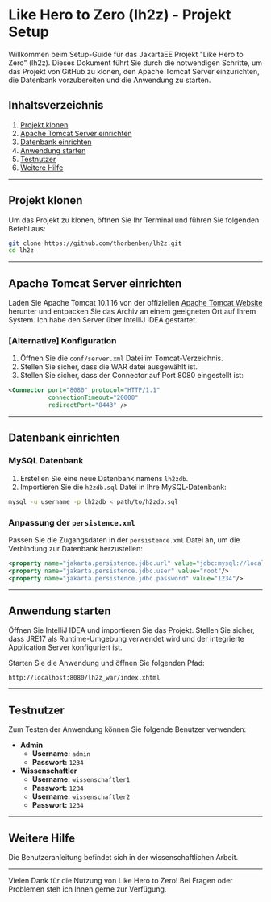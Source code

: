 # Like Hero to Zero (lh2z) - Projekt Setup

Willkommen beim Setup-Guide für das JakartaEE Projekt "Like Hero to Zero" (lh2z). Dieses Dokument führt Sie durch die notwendigen Schritte, um das Projekt von GitHub zu klonen, den Apache Tomcat Server einzurichten, die Datenbank vorzubereiten und die Anwendung zu starten.

## Inhaltsverzeichnis

1. [Projekt klonen](#projekt-klonen)
2. [Apache Tomcat Server einrichten](#apache-tomcat-server-einrichten)
3. [Datenbank einrichten](#datenbank-einrichten)
4. [Anwendung starten](#anwendung-starten)
5. [Testnutzer](#testnutzer)
6. [Weitere Hilfe](#weitere-hilfe)

---

## Projekt klonen

Um das Projekt zu klonen, öffnen Sie Ihr Terminal und führen Sie folgenden Befehl aus:

```bash
git clone https://github.com/thorbenben/lh2z.git
cd lh2z
```

---

## Apache Tomcat Server einrichten

Laden Sie Apache Tomcat 10.1.16 von der offiziellen [Apache Tomcat Website](https://tomcat.apache.org/download-10.cgi) herunter und entpacken Sie das Archiv an einem geeigneten Ort auf Ihrem System. Ich habe den Server über IntelliJ IDEA gestartet.

### [Alternative] Konfiguration

1. Öffnen Sie die `conf/server.xml` Datei im Tomcat-Verzeichnis.
2. Stellen Sie sicher, dass die WAR datei ausgewählt ist.
3. Stellen Sie sicher, dass der Connector auf Port 8080 eingestellt ist:

```xml
<Connector port="8080" protocol="HTTP/1.1"
           connectionTimeout="20000"
           redirectPort="8443" />
```

---

## Datenbank einrichten

### MySQL Datenbank

1. Erstellen Sie eine neue Datenbank namens `lh2zdb`.
2. Importieren Sie die `h2zdb.sql` Datei in Ihre MySQL-Datenbank:

```bash
mysql -u username -p lh2zdb < path/to/h2zdb.sql
```

### Anpassung der `persistence.xml`

Passen Sie die Zugangsdaten in der `persistence.xml` Datei an, um die Verbindung zur Datenbank herzustellen:

```xml
<property name="jakarta.persistence.jdbc.url" value="jdbc:mysql://localhost:3306/h2zdb"/>
<property name="jakarta.persistence.jdbc.user" value="root"/>
<property name="jakarta.persistence.jdbc.password" value="1234"/>
```

---

## Anwendung starten

Öffnen Sie IntelliJ IDEA und importieren Sie das Projekt. Stellen Sie sicher, dass JRE17 als Runtime-Umgebung verwendet wird und der integrierte Application Server konfiguriert ist.

Starten Sie die Anwendung und öffnen Sie folgenden Pfad:

```
http://localhost:8080/lh2z_war/index.xhtml
```

---

## Testnutzer

Zum Testen der Anwendung können Sie folgende Benutzer verwenden:

- **Admin**
  - **Username:** `admin`
  - **Passwort:** `1234`
- **Wissenschaftler**
  - **Username:** `wissenschaftler1`
  - **Passwort:** `1234`
  - **Username:** `wissenschaftler2`
  - **Passwort:** `1234`

---

## Weitere Hilfe

Die Benutzeranleitung befindet sich in der wissenschaftlichen Arbeit.

---

Vielen Dank für die Nutzung von Like Hero to Zero! Bei Fragen oder Problemen steh ich Ihnen gerne zur Verfügung.
